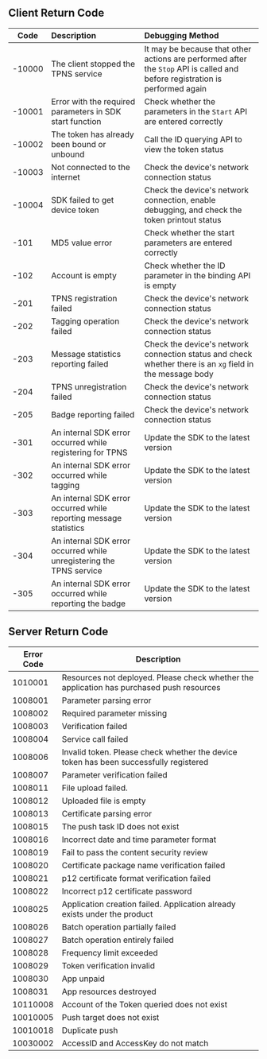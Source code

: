 ## Client Return Code


| Code   | Description                         | Debugging Method                                            |
| ------ | :--------------------------- | :--------------------------------------------------- |
| -10000 | The client stopped the TPNS service | It may be because that other actions are performed after the `Stop` API is called and before registration is performed again |
| -10001 | Error with the required parameters in SDK start function | Check whether the parameters in the `Start` API are entered correctly |
| -10002 | The token has already been bound or unbound | Call the ID querying API to view the token status |
| -10003 | Not connected to the internet | Check the device's network connection status |
| -10004 | SDK failed to get device token | Check the device's network connection, enable debugging, and check the token printout status |
| -101 | MD5 value error | Check whether the start parameters are entered correctly |
| -102 | Account is empty | Check whether the ID parameter in the binding API is empty |
| -201 | TPNS registration failed | Check the device's network connection status |
| -202 | Tagging operation failed | Check the device's network connection status |
| -203 | Message statistics reporting failed | Check the device's network connection status and check whether there is an `xg` field in the message body |
| -204 | TPNS unregistration failed | Check the device's network connection status |
| -205 | Badge reporting failed | Check the device's network connection status |
| -301 | An internal SDK error occurred while registering for TPNS | Update the SDK to the latest version |
| -302 | An internal SDK error occurred while tagging | Update the SDK to the latest version |
| -303 | An internal SDK error occurred while reporting message statistics | Update the SDK to the latest version |
| -304 | An internal SDK error occurred while unregistering the TPNS service | Update the SDK to the latest version |
| -305 | An internal SDK error occurred while reporting the badge | Update the SDK to the latest version |


## Server Return Code


| Error Code | Description |
| ----- | --------------------- |
| 1010001 | Resources not deployed. Please check whether the application has purchased push resources |
| 1008001 | Parameter parsing error |
| 1008002 | Required parameter missing |
| 1008003 | Verification failed |
| 1008004 | Service call failed |
| 1008006 | Invalid token. Please check whether the device token has been successfully registered |
| 1008007 | Parameter verification failed |
| 1008011| File upload failed. | 
| 1008012 | Uploaded file is empty |
| 1008013 | Certificate parsing error |
|1008015  | The push task ID does not exist |
| 1008016 | Incorrect date and time parameter format |
| 1008019 | Fail to pass the content security review |
| 1008020 | Certificate package name verification failed |
| 1008021 | p12 certificate format verification failed |
| 1008022 | Incorrect p12 certificate password |
| 1008025 | Application creation failed. Application already exists under the product |
| 1008026 | Batch operation partially failed |
| 1008027 | Batch operation entirely failed |
| 1008028  | Frequency limit exceeded |
| 1008029  | Token verification invalid |
| 1008030  | App unpaid |
| 1008031  | App resources destroyed |
| 10110008 | Account of the Token queried does not exist |
| 10010005 | Push target does not exist |
| 10010018 | Duplicate push|
| 10030002 | AccessID and AccessKey do not match |
